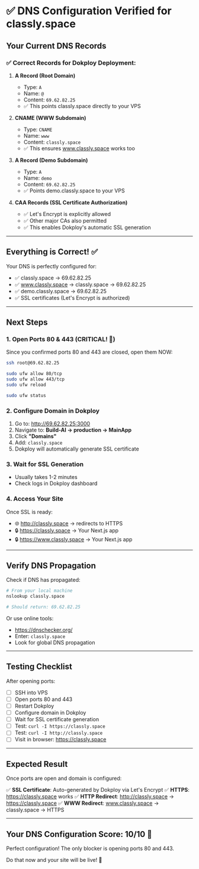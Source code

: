 # ✅ DNS Configuration Verified for classly.space

## Your Current DNS Records

### ✅ Correct Records for Dokploy Deployment:

1. **A Record (Root Domain)**
   - Type: `A`
   - Name: `@`
   - Content: `69.62.82.25`
   - ✅ This points classly.space directly to your VPS

2. **CNAME (WWW Subdomain)**
   - Type: `CNAME`
   - Name: `www`
   - Content: `classly.space`
   - ✅ This ensures www.classly.space works too

3. **A Record (Demo Subdomain)**
   - Type: `A`
   - Name: `demo`
   - Content: `69.62.82.25`
   - ✅ Points demo.classly.space to your VPS

4. **CAA Records (SSL Certificate Authorization)**
   - ✅ Let's Encrypt is explicitly allowed
   - ✅ Other major CAs also permitted
   - ✅ This enables Dokploy's automatic SSL generation

---

## Everything is Correct! ✅

Your DNS is perfectly configured for:
- ✅ classly.space → 69.62.82.25
- ✅ www.classly.space → classly.space → 69.62.82.25
- ✅ demo.classly.space → 69.62.82.25
- ✅ SSL certificates (Let's Encrypt is authorized)

---

## Next Steps

### 1. Open Ports 80 & 443 (CRITICAL! 🚨)

Since you confirmed ports 80 and 443 are closed, open them NOW:

```bash
ssh root@69.62.82.25

sudo ufw allow 80/tcp
sudo ufw allow 443/tcp
sudo ufw reload

sudo ufw status
```

### 2. Configure Domain in Dokploy

1. Go to: http://69.62.82.25:3000
2. Navigate to: **Build-AI → production → MainApp**
3. Click **"Domains"**
4. Add: `classly.space`
5. Dokploy will automatically generate SSL certificate

### 3. Wait for SSL Generation

- Usually takes 1-2 minutes
- Check logs in Dokploy dashboard

### 4. Access Your Site

Once SSL is ready:
- 🌐 http://classly.space → redirects to HTTPS
- 🔒 https://classly.space → Your Next.js app
- 🔒 https://www.classly.space → Your Next.js app

---

## Verify DNS Propagation

Check if DNS has propagated:

```bash
# From your local machine
nslookup classly.space

# Should return: 69.62.82.25
```

Or use online tools:
- https://dnschecker.org/
- Enter: `classly.space`
- Look for global DNS propagation

---

## Testing Checklist

After opening ports:

- [ ] SSH into VPS
- [ ] Open ports 80 and 443
- [ ] Restart Dokploy
- [ ] Configure domain in Dokploy
- [ ] Wait for SSL certificate generation
- [ ] Test: `curl -I https://classly.space`
- [ ] Test: `curl -I http://classly.space`
- [ ] Visit in browser: https://classly.space

---

## Expected Result

Once ports are open and domain is configured:

✅ **SSL Certificate**: Auto-generated by Dokploy via Let's Encrypt
✅ **HTTPS**: https://classly.space works
✅ **HTTP Redirect**: http://classly.space → https://classly.space
✅ **WWW Redirect**: www.classly.space → classly.space → HTTPS

---

## Your DNS Configuration Score: 10/10 🎯

Perfect configuration! The only blocker is opening ports 80 and 443.

Do that now and your site will be live! 🚀

